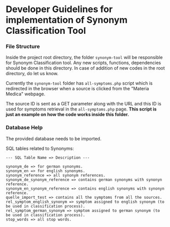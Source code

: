 # Developer Guidelines for implementation of Synonym Classification Tool
### File Structure
Inside the project root directory, the folder `synonym-tool` will be responsible for Synonym Classification tool. Any new scripts, functions, dependencies should be done in this directory. 
In case of addition of new codes in the root directory, do let us know. 

Currently the `synonym-tool` folder has `all-symptoms.php` script which is redirected in the browser when a source is clicked from the "Materia Medica" webpage. 

The source ID is sent as a GET parameter along with the URL and this ID is used for symptoms retrieval in the `all-symptoms.php` page. 
**This script is just an example on how the code works inside this folder.**

### Database Help
The provided database needs to be imported.

SQL tables related to Synonyms:
```
--- SQL Table Name => Description ---

synonym_de => for german synonyms.
synonym_en => for english synonyms.
synonym_reference => all synonym references.
synonym_de_synonym_reference => contains german synonyms with synonyn reference.
synonym_en_synonym_reference => contains english synonyms with synonyn reference.
quelle_import_test => contains all the symptoms from all the sources.
rel_symptom_english_synonym => symptom assigned to english synonym (to be used in classification process).
rel_symptom_german_synonym => symptom assigned to german synonym (to be used in classification process).
stop_words => all stop words.
```
